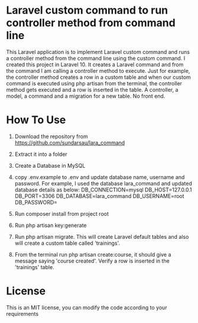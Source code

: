 # Laravel custom command to run controller method from command line

This Laravel application is to implement Laravel custom command and runs a controller method from the command line using the custom command. I created this project in Laravel 10. It creates a Laravel command and from the command I am calling a controller method to execute. Just for example, the controller method creates a row in a custom table and when our custom command is executed using php artisan from the terminal, the controller method gets executed and a row is inserted in the table.
A controller, a model, a command and a migration for a new table. No front end.

# How To Use

1) Download the repository from https://github.com/sundarsau/lara_command
2) Extract it into a folder
3) Create a Database in MySQL
4) copy .env.example to .env and update database name, username and password. For example, I used the database lara_command and updated database details as below:
    DB_CONNECTION=mysql
    DB_HOST=127.0.0.1
    DB_PORT=3306
    DB_DATABASE=lara_command
    DB_USERNAME=root
    DB_PASSWORD=

5) Run composer install from project root
6) Run php artisan key:generate
7) Run php artisan migrate. This will create Laravel default tables and also will create a custom table called 'trainings'. 
8) From the terminal run php artisan create:course, it should give a message saying 'course created'. Verify a row is inserted in the 'trainings' table.



# License
This is an MIT license, you can modify the code according to your requirements
